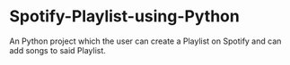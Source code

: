 # Spotify-Playlist-using-Python
An Python project which the user can create a Playlist on Spotify and can add songs to said Playlist. 
